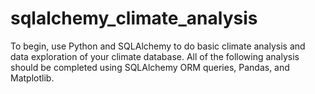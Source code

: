 # sqlalchemy_climate_analysis
To begin, use Python and SQLAlchemy to do basic climate analysis and data exploration of your climate database. All of the following analysis should be completed using SQLAlchemy ORM queries, Pandas, and Matplotlib.
